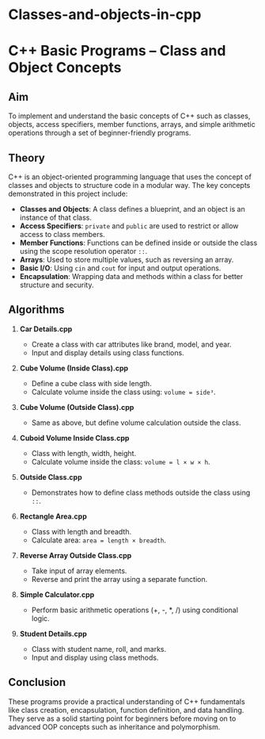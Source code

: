# Classes-and-objects-in-cpp

# C++ Basic Programs – Class and Object Concepts

## Aim
To implement and understand the basic concepts of C++ such as classes, objects, access specifiers, member functions, arrays, and simple arithmetic operations through a set of beginner-friendly programs.

## Theory
C++ is an object-oriented programming language that uses the concept of classes and objects to structure code in a modular way. The key concepts demonstrated in this project include:

- **Classes and Objects**: A class defines a blueprint, and an object is an instance of that class.
- **Access Specifiers**: `private` and `public` are used to restrict or allow access to class members.
- **Member Functions**: Functions can be defined inside or outside the class using the scope resolution operator `::`.
- **Arrays**: Used to store multiple values, such as reversing an array.
- **Basic I/O**: Using `cin` and `cout` for input and output operations.
- **Encapsulation**: Wrapping data and methods within a class for better structure and security.

## Algorithms

1. **Car Details.cpp**
   - Create a class with car attributes like brand, model, and year.
   - Input and display details using class functions.

2. **Cube Volume (Inside Class).cpp**
   - Define a cube class with side length.
   - Calculate volume inside the class using: `volume = side³`.

3. **Cube Volume (Outside Class).cpp**
   - Same as above, but define volume calculation outside the class.

4. **Cuboid Volume Inside Class.cpp**
   - Class with length, width, height.
   - Calculate volume inside the class: `volume = l × w × h`.

5. **Outside Class.cpp**
   - Demonstrates how to define class methods outside the class using `::`.

6. **Rectangle Area.cpp**
   - Class with length and breadth.
   - Calculate area: `area = length × breadth`.

7. **Reverse Array Outside Class.cpp**
   - Take input of array elements.
   - Reverse and print the array using a separate function.

8. **Simple Calculator.cpp**
   - Perform basic arithmetic operations (+, -, *, /) using conditional logic.

9. **Student Details.cpp**
   - Class with student name, roll, and marks.
   - Input and display using class methods.

## Conclusion
These programs provide a practical understanding of C++ fundamentals like class creation, encapsulation, function definition, and data handling. They serve as a solid starting point for beginners before moving on to advanced OOP concepts such as inheritance and polymorphism.

